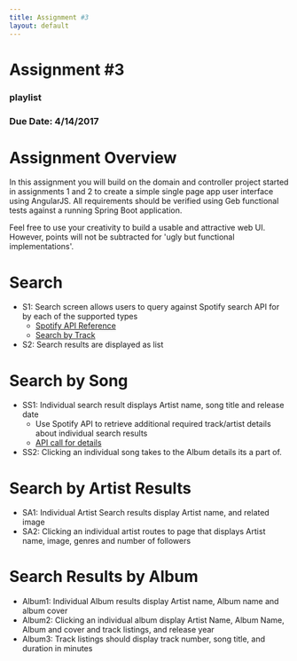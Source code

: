 ```yaml
---
title: Assignment #3
layout: default
---
```


# Assignment #3

### playlist

### Due Date: 4/14/2017

# Assignment Overview
In this assignment you will build on the domain and controller project started in assignments 1 and 2 to create a simple single page app user interface using AngularJS.  All requirements should be verified using Geb functional tests against a running Spring Boot application.

Feel free to use your creativity to build a usable and attractive web UI.  However, points will not be subtracted for 'ugly but functional implementations'.


# Search
- S1: Search screen allows users to query against Spotify search API for by each of the supported types
  - [Spotify API Reference](https://developer.spotify.com/web-api/search-item/)
  - [Search by Track](https://api.spotify.com/v1/search?q=abba&type=track)
- S2: Search results are displayed as list

# Search by Song
- SS1: Individual search result displays Artist name, song title and release date
  - Use Spotify API to retrieve additional required track/artist details about individual search results
  - [API call for details](https://api.spotify.com/v1/albums/0C36RlW2Fa0C7n1JnWBBMP)
- SS2: Clicking an individual song takes to the Album details its a part of.

# Search by Artist Results
- SA1: Individual Artist Search results display Artist name, and related image
- SA2: Clicking an individual artist routes to page that displays Artist name, image, genres and number of followers

# Search Results by Album
- Album1: Individual Album results display Artist name, Album name and album cover
- Album2: Clicking an individual album display Artist Name, Album Name, Album and cover and track listings, and release year
- Album3: Track listings should display track number, song title, and duration in minutes

